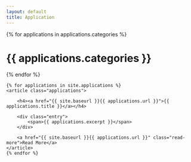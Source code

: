 ```yaml
---
layout: default
title: Application
---
```


<div class="posts font-small">
    {% for applications in applications.categories %}
        <h1>{{ applications.categories }}</h1>
    {% endfor %}

    {% for applications in site.applications %}
    <article class="applications">

        <h4><a href="{{ site.baseurl }}{{ applications.url }}">{{ applications.title }}</a></h4>

        <div class="entry">
            <span>{{ applications.excerpt }}</span>
        </div>

        <a href="{{ site.baseurl }}{{ applications.url }}" class="read-more">Read More</a>
    </article>
    {% endfor %}
</div>
